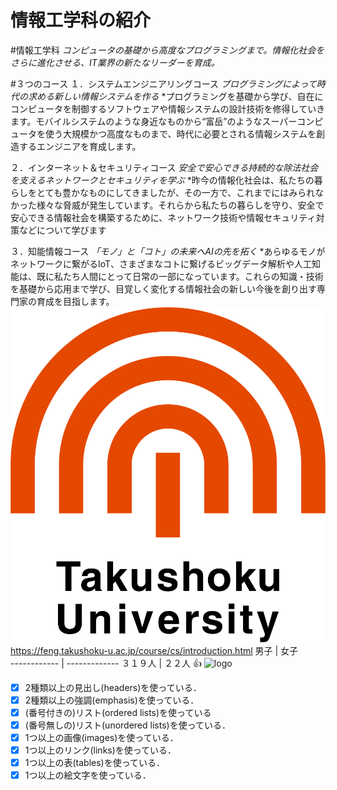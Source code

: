 # 情報工学科の紹介
<!-- Markdown記法を使って学科の紹介ページを作る -->
#情報工学科
*コンピュータの基礎から高度なプログラミングまで。情報化社会をさらに進化させる、IT業界の新たなリーダーを育成。*

#３つのコース
１．システムエンジニアリングコース
*プログラミングによって時代の求める新しい情報システムを作る*
*プログラミングを基礎から学び、自在にコンピュータを制御するソフトウェアや情報システムの設計技術を修得していきます。モバイルシステムのような身近なものから“富岳”のようなスーパーコンピュータを使う大規模かつ高度なものまで、時代に必要とされる情報システムを創造するエンジニアを育成します。

２．インターネット＆セキュリティコース
*安全で安心できる持続的な除法社会を支えるネットワークとセキュリティを学ぶ*
*昨今の情報化社会は、私たちの暮らしをとても豊かなものにしてきましたが、その一方で、これまでにはみられなかった様々な脅威が発生しています。それらから私たちの暮らしを守り、安全で安心できる情報社会を構築するために、ネットワーク技術や情報セキュリティ対策などについて学びます

３．知能情報コース
*「モノ」と「コト」の未来へAIの先を拓く*
*あらゆるモノがネットワークに繋がるIoT、さまざまなコトに繋げるビッグデータ解析や人工知能は、既に私たち人間にとって日常の一部になっています。これらの知識・技術を基礎から応用まで学び、目覚しく変化する情報社会の新しい今後を創り出す専門家の育成を目指します。
![logo](logo.png)
https://feng.takushoku-u.ac.jp/course/cs/introduction.html
男子 | 女子  
------------ | -------------
３１９人 | ２２人
:+1:
![logo](https://feng.takushoku-u.ac.jp/albums/abm00014689.jpg)

<!-- この部分より上に記述を追加して下のチェックボックスで確認する -->
- [x] 2種類以上の見出し(headers)を使っている．
- [x] 2種類以上の強調(emphasis)を使っている．
- [x] (番号付きの)リスト(ordered lists)を使っている
- [x] (番号無しの)リスト(unordered lists)を使っている．
- [x] 1つ以上の画像(images)を使っている．
- [x] 1つ以上のリンク(links)を使っている．
- [x] 1つ以上の表(tables)を使っている．
- [x] 1つ以上の絵文字を使っている．
